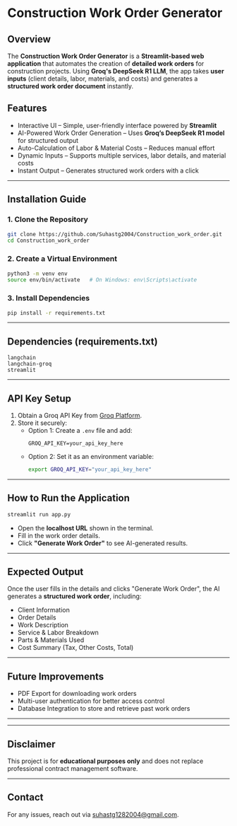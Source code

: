 # Construction Work Order Generator

## Overview
The **Construction Work Order Generator** is a **Streamlit-based web application** that automates the creation of **detailed work orders** for construction projects. Using **Groq's DeepSeek R1 LLM**, the app takes **user inputs** (client details, labor, materials, and costs) and generates a **structured work order document** instantly.

## Features
- Interactive UI – Simple, user-friendly interface powered by **Streamlit**  
- AI-Powered Work Order Generation – Uses **Groq’s DeepSeek R1 model** for structured output  
- Auto-Calculation of Labor & Material Costs – Reduces manual effort  
- Dynamic Inputs – Supports multiple services, labor details, and material costs  
- Instant Output – Generates structured work orders with a click  

---

## Installation Guide

### 1. Clone the Repository
```bash
git clone https://github.com/Suhastg2004/Construction_work_order.git
cd Construction_work_order
```

### 2. Create a Virtual Environment
```bash
python3 -m venv env
source env/bin/activate   # On Windows: env\Scripts\activate
```

### 3. Install Dependencies
```bash
pip install -r requirements.txt
```

---

## Dependencies (requirements.txt)
```text
langchain
langchain-groq
streamlit
```

---

## API Key Setup
1. Obtain a Groq API Key from [Groq Platform](https://groq.com).
2. Store it securely:
   - Option 1: Create a `.env` file and add:  
     ```
     GROQ_API_KEY=your_api_key_here
     ```
   - Option 2: Set it as an environment variable:  
     ```bash
     export GROQ_API_KEY="your_api_key_here"
     ```

---

## How to Run the Application
```bash
streamlit run app.py
```
- Open the **localhost URL** shown in the terminal.
- Fill in the work order details.
- Click **"Generate Work Order"** to see AI-generated results.

---

## Expected Output
Once the user fills in the details and clicks "Generate Work Order", the AI generates a **structured work order**, including:

- Client Information  
- Order Details  
- Work Description  
- Service & Labor Breakdown  
- Parts & Materials Used  
- Cost Summary (Tax, Other Costs, Total)  

---

## Future Improvements
- PDF Export for downloading work orders  
- Multi-user authentication for better access control  
- Database Integration to store and retrieve past work orders  

---


---

## Disclaimer
This project is for **educational purposes only** and does not replace professional contract management software.

---

## Contact
For any issues, reach out via [suhastg1282004@gmail.com](mailto:suhastg1282004@gmail.com).

